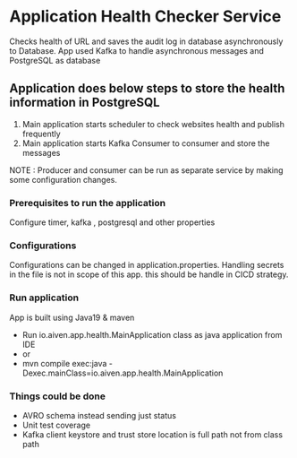 # Application Health Checker Service

Checks health of URL and saves the audit log in database asynchronously to Database.
App used Kafka to handle asynchronous messages and PostgreSQL as database

## Application does below steps to store the health information in PostgreSQL

1) Main application starts scheduler to check websites health and publish frequently
2) Main application starts Kafka Consumer to consumer and store the messages

NOTE : Producer and consumer can be run as separate service by making some configuration changes.

### Prerequisites to run the application

Configure timer, kafka , postgresql and other properties

### Configurations

Configurations can be changed in application.properties.
Handling secrets in the file is not in scope of this app. this should be handle in CICD strategy.

### Run application

App is built using Java19 & maven

* Run io.aiven.app.health.MainApplication class as java application from IDE
* or
* mvn compile exec:java -Dexec.mainClass=io.aiven.app.health.MainApplication

### Things could be done

* AVRO schema instead sending just status
* Unit test coverage
* Kafka client keystore and trust store location is full path not from class path

